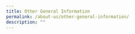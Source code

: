 ```yaml
---
title: Other General Information
permalink: /about-us/other-general-information/
description: ""
---
```


